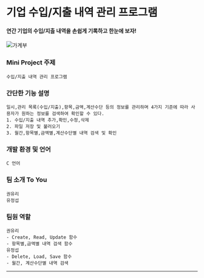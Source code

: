 **기업 수입/지출 내역 관리 프로그램**
=============================
#### 연간 기업의 수입/지출 내역을 손쉽게 기록하고 한눈에 보자!
![가계부](https://lh3.googleusercontent.com/proxy/5wKJ4jx3kOW714V9SIhelI8uYPKTHMNiTybkrYNNxmIACAXimfajxR-YDptHzx04RzDAM0r4Q1-RzgbZEzj7ZxJQVVth1P175lrXGIIO3aa4wpfPLLoNuQv56a9LX7Sv5QrTlTzez44rTyzGQA)

### Mini Project 주제
    수입/지출 내역 관리 프로그램
    
### 간단한 기능 설명
    일시,관리 목록(수입/지출),항목,금액,계산수단 등의 정보를 관리하며 4가지 기준에 따라 사용자가 원하는 정보를 검색하여 확인할 수 있다.
    1. 수입/지출 내역 추가,확인,수정,삭제
    2. 파일 저장 및 불러오기
    3. 월간,항목별,금액별,계산수단별 내역 검색 및 확인
    
### 개발 환경 및 언어
    C 언어
    
### 팀 소개 __To You__
    권유리
    유정섭
    
### 팀원 역할
    권유리
    - Create, Read, Update 함수
    - 항목별,금액별 내역 검색 함수
    유정섭
    - Delete, Load, Save 함수
    - 월간, 계산수단별 내역 검색 
------------------------------------------------------------------
    
